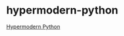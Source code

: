 # hypermodern-python

[Hypermodern Python](https://cjolowicz.github.io/posts/hypermodern-python-01-setup/)
